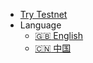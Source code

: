 <!-- _navbar.md -->

* [Try Testnet](https://bridge.interlay.io)
* Language
  * [:uk: English](/)
  * [:cn: 中国](https://info.interlay.io/interlay-wiki/)
